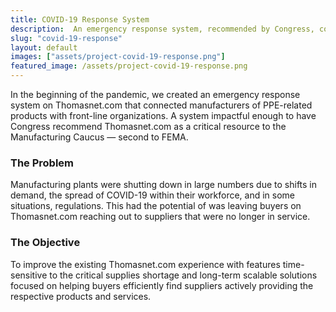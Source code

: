 ```yaml
---
title: COVID-19 Response System
description:  An emergency response system, recommended by Congress, connecting manufacturers of PPE with front-line organizations.
slug: "covid-19-response"
layout: default
images: ["assets/project-covid-19-response.png"]
featured_image: /assets/project-covid-19-response.png
---
```


In the beginning of the pandemic, we created an emergency response system on Thomasnet.com that connected manufacturers of PPE-related products with front-line organizations. A system impactful enough to have Congress recommend Thomasnet.com as a critical resource to the Manufacturing Caucus — second to FEMA.

### The Problem

Manufacturing plants were shutting down in large numbers due to shifts in demand, the spread of COVID-19 within their workforce, and in some situations, regulations. This had the potential of was leaving buyers on Thomasnet.com reaching out to suppliers that were no longer in service.

### The Objective

To improve the existing Thomasnet.com experience with features time-sensitive to the critical supplies shortage and long-term scalable solutions focused on helping buyers efficiently find suppliers actively providing the respective products and services.